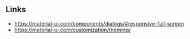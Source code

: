 ## Links
* https://material-ui.com/components/dialogs/#responsive-full-screen
* https://material-ui.com/customization/theming/


